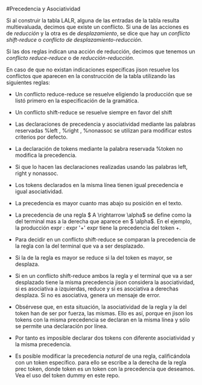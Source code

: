 #Precedencia y Asociatividad

Si al construir la tabla LALR, alguna de las entradas de la tabla
resulta multievaluada, decimos que existe un conflicto. Si una de
las acciones es de *reducción* y la otra es de *desplazamiento*,
se dice que hay un *conflicto shift-reduce* o *conflicto de
desplazamiento-reducción*. 

Si las dos reglas indican una acción de
reducción, decimos que tenemos un *conflicto reduce-reduce* o de
*reducción-reducción*. 

En caso de que no existan indicaciones específicas
jison resuelve los conflictos que aparecen en la construcción de
la tabla utilizando las siguientes reglas:

* Un conflicto reduce-reduce se resuelve eligiendo la producción que se listó primero en la especificación de la gramática.
* Un conflicto shift-reduce se resuelve siempre en favor del shift
* Las declaraciones de precedencia y asociatividad mediante las
palabras reservadas %left , %right , %nonassoc se utilizan para
modificar estos criterios por defecto. 
* La declaración de tokens mediante la palabra reservada %token no modifica la precedencia.
* Si que lo hacen las declaraciones realizadas usando las palabras left, right y nonassoc.

* Los tokens declarados en la misma línea tienen igual precedencia e igual asociatividad. 
* La precedencia es mayor cuanto mas abajo su posición en el texto. 
* La precedencia de una regla  $ A \rightarrow \alpha$ se define como la del terminal mas a la derecha que aparece en $ \alpha$. En el ejemplo, la producción
                              expr : expr '+' expr
tiene la precedencia del token +.

* Para decidir en un conflicto shift-reduce se comparan la precedencia de la regla con la del terminal que va a ser desplazado. 

* Si la de la regla es mayor se reduce si la del token es mayor, se desplaza.

* Si en un conflicto shift-reduce ambos la regla y el terminal que va a ser desplazado tiene la misma precedencia jison considera la asociatividad, si es asociativa a izquierdas, reduce y si es asociativa a derechas desplaza. Si no es asociativa, genera un mensaje de error. 

* Obsérvese que, en esta situación, la asociatividad de la regla y la del token han de ser por fuerza, las mismas. Ello es así, porque en jison los tokens con la misma precedencia se declaran en la misma línea y sólo se permite una declaración por línea.

* Por tanto es imposible declarar dos tokens con diferente asociatividad y la misma precedencia.

* Es posible modificar la precedencia *natural* de una regla, calificándola con un token específico. para ello se escribe a la derecha de la regla prec token, donde token es un token con la precedencia que deseamos. Vea el uso del token dummy en este repo.
